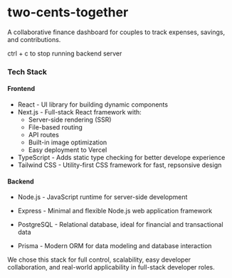 # two-cents-together
A collaborative finance dashboard for couples to track expenses, savings, and contributions.


ctrl + c to stop running backend server

### Tech Stack

#### Frontend
- React - UI library for building dynamic components
- Next.js - Full-stack React framework with:
    - Server-side rendering (SSR)
    - File-based routing
    - API routes
    - Built-in image optimization
    - Easy deployment to Vercel
- TypeScript - Adds static type checking for better develope experience
- Tailwind CSS - Utility-first CSS framework for fast, repsonsive design

#### Backend
- Node.js - JavaScript runtime for server-side development
<!-- 
- Normally, JavaScript runs in the browser (front-end).
- Node.js lets you run JavaScript outside the browser, on a server.
- This means you can build the “back-end” of a web app with the same language you use for the front-end.
-->
- Express - Minimal and flexible Node.js web application framework
<!-- 
- Express is a small framework for Node.js that makes it easier to handle requests and responses.
- Instead of writing a lot of low-level code to handle incoming data, routing, and responses, Express gives you a clean and simple API for it.
-->
- PostgreSQL - Relational database, ideal for financial and transactional data
<!-- 
- PostgreSQL is a relational database — it stores data in structured tables with rows and columns.
- It’s good for complex data relationships and ensures accuracy and consistency, which is important for things like financial transactions.
-->
- Prisma - Modern ORM for data modeling and database interaction
<!-- 
- Prisma is an ORM (Object-Relational Mapping) tool.
- It lets you interact with your database (like PostgreSQL) using JavaScript/TypeScript code instead of writing raw SQL queries.
- It also generates types and models automatically, reducing errors and making it easier to work with your data.
-->

<!-- 
Tech Stack Workflow:

1. Node.js - Runs server-side JS code.
2. Express - Handles routing and HTTP requests/responses.
3. PostgreSQL - Stores data in relational tables.
4. Prisma - ORM that lets us talk to PostgreSQL using JS/TS code.

Flow:
Front-end → Node.js/Express → Prisma → PostgreSQL
-->

We chose this stack for full control, scalability, easy developer collaboration, and real-world applicability in full-stack developer roles. 
